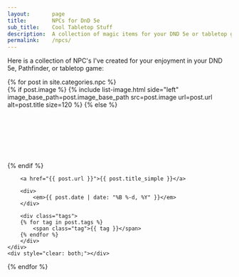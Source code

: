 ```yaml
---
layout:       page
title:        NPCs for DnD 5e
sub_title:    Cool Tabletop Stuff
description:  A collection of magic items for your DND 5e or tabletop game
permalink:    /npcs/
---
```


Here is a collection of NPC's I've created for your enjoyment in your DND 5e, Pathfinder, or tabletop game:

<div class="post-list">
{% for post in site.categories.npc %}
    <div class="post-list-post">
        {% if post.image %}
            {% include list-image.html side="left" image_base_path=post.image_base_path src=post.image url=post.url alt=post.title size=120 %}
        {% else %}
            <div class="image-left" style="height: 120px"></div>
        {% endif %}

        <a href="{{ post.url }}">{{ post.title_simple }}</a>

        <div>
            <em>{{ post.date | date: "%B %-d, %Y" }}</em>
        </div>

        <div class="tags">
        {% for tag in post.tags %}
            <span class="tag">{{ tag }}</span>
        {% endfor %}
        </div>
    </div>
    <div style="clear: both;"></div>
{% endfor %}
</div>